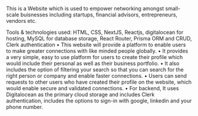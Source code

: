 
This is a Website which is used to empower networking amongst small-scale buisnesses including startups, financial advisors, entrepreneurs, vendors etc.

Tools & technologies used: HTML, CSS, NextJS, Reactjs, digitalocean for hosting, MySQL for database storage, React Router, Prisma ORM and CRUD, Clerk authentication
• This website will provide a platform to enable users to make greater connections with like minded people globally.
• It provides a very simple, easy to use platform for users to create their profile which would include their personal as well as their business portfolio.
• It also includes the option of filtering your search so that you can search for the right person or company and enable faster connections.
• Users can send requests to other users who have created their profile on the website, which would enable secure and validated connections.
• For backend, It uses Digitalocean as the primary cloud storage and includes Clerk authentication, includes the options to sign-in with google, linkedin and your phone number. 
  
